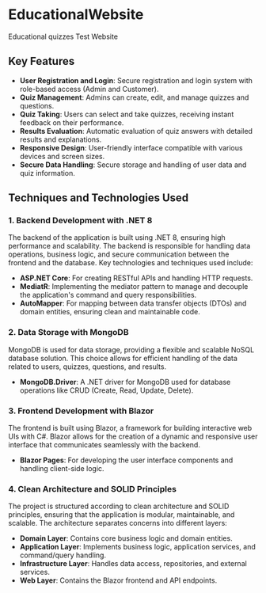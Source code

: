 # EducationalWebsite

Educational quizzes Test Website

## Key Features

- **User Registration and Login**: Secure registration and login system with role-based access (Admin and Customer).
- **Quiz Management**: Admins can create, edit, and manage quizzes and questions.
- **Quiz Taking**: Users can select and take quizzes, receiving instant feedback on their performance.
- **Results Evaluation**: Automatic evaluation of quiz answers with detailed results and explanations.
- **Responsive Design**: User-friendly interface compatible with various devices and screen sizes.
- **Secure Data Handling**: Secure storage and handling of user data and quiz information.

## Techniques and Technologies Used

### 1. Backend Development with .NET 8

The backend of the application is built using .NET 8, ensuring high performance and scalability. The backend is responsible for handling data operations, business logic, and secure communication between the frontend and the database. Key technologies and techniques used include:

- **ASP.NET Core**: For creating RESTful APIs and handling HTTP requests.
- **MediatR**: Implementing the mediator pattern to manage and decouple the application's command and query responsibilities.
- **AutoMapper**: For mapping between data transfer objects (DTOs) and domain entities, ensuring clean and maintainable code.

### 2. Data Storage with MongoDB

MongoDB is used for data storage, providing a flexible and scalable NoSQL database solution. This choice allows for efficient handling of the data related to users, quizzes, questions, and results.

- **MongoDB.Driver**: A .NET driver for MongoDB used for database operations like CRUD (Create, Read, Update, Delete).

### 3. Frontend Development with Blazor

The frontend is built using Blazor, a framework for building interactive web UIs with C#. Blazor allows for the creation of a dynamic and responsive user interface that communicates seamlessly with the backend.

- **Blazor Pages**: For developing the user interface components and handling client-side logic.

### 4. Clean Architecture and SOLID Principles

The project is structured according to clean architecture and SOLID principles, ensuring that the application is modular, maintainable, and scalable. The architecture separates concerns into different layers:

- **Domain Layer**: Contains core business logic and domain entities.
- **Application Layer**: Implements business logic, application services, and command/query handling.
- **Infrastructure Layer**: Handles data access, repositories, and external services.
- **Web Layer**: Contains the Blazor frontend and API endpoints.
